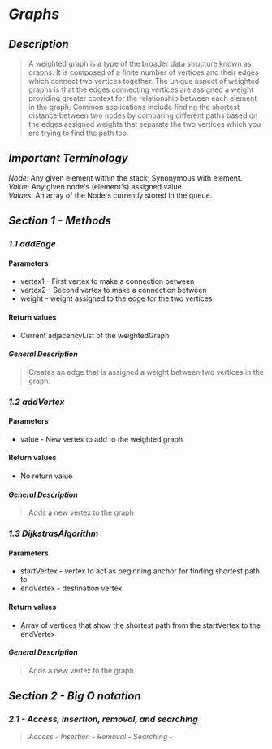 # ***Graphs***

## ***Description***
> A weighted graph is a type of the broader data structure known as graphs. It is composed of a finite number of vertices and their edges which connect two vertices together. The unique aspect of weighted graphs is that the edges connecting vertices are assigned a weight providing greater context for the relationship between each element in the graph. Common applications include finding the shortest distance between two nodes by comparing different paths based on the edges assigned weights that separate the two vertices which you are trying to find the path too.

## ***Important Terminology***
  *Node*: Any given element within the stack; Synonymous with element.    
  *Value*: Any given node's (element's) assigned value.  
  *Values*: An array of the Node's currently stored in the queue.  

## ***Section 1 - Methods***

### ***1.1 addEdge***

#### Parameters
  - vertex1 - First vertex to make a connection between
  - vertex2 - Second vertex to make a connection between
  - weight - weight assigned to the edge for the two vertices

#### Return values
  - Current adjacencyList of the weightedGraph

#### ***General Description***
> Creates an edge that is assigned a weight between two vertices in the graph.
### ***1.2 addVertex***

#### Parameters
  - value - New vertex to add to the weighted graph

#### Return values
  - No return value

#### ***General Description***
> Adds a new vertex to the graph

### ***1.3 DijkstrasAlgorithm***

#### Parameters
  - startVertex - vertex to act as beginning anchor for finding shortest path to
  - endVertex - destination vertex

#### Return values
  - Array of vertices that show the shortest path from the startVertex to the endVertex

#### ***General Description***
> Adds a new vertex to the graph




## ***Section 2 - Big O notation***

### ***2.1 - Access, insertion, removal, and searching***
> *Access* - 
> *Insertion* -
> *Removal* - 
> *Searching* - 
